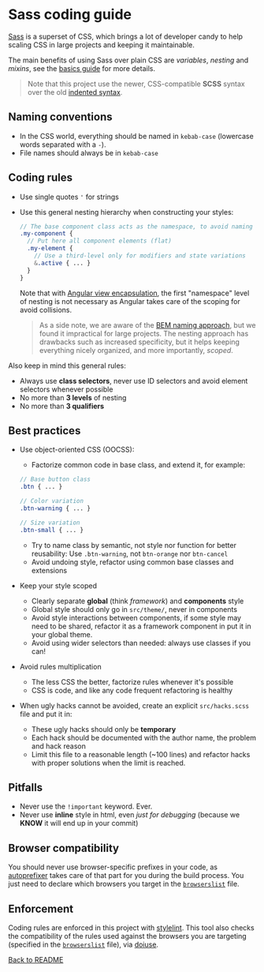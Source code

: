 # Sass coding guide

[Sass](http://sass-lang.com) is a superset of CSS, which brings a lot of developer candy to help scaling CSS in large
projects and keeping it maintainable.

The main benefits of using Sass over plain CSS are *variables*, *nesting* and *mixins*, see the
[basics guide](http://sass-lang.com/guide) for more details.

> Note that this project use the newer, CSS-compatible **SCSS** syntax over the old
  [indented syntax](http://sass-lang.com/documentation/file.INDENTED_SYNTAX.html).

## Naming conventions

- In the CSS world, everything should be named in `kebab-case` (lowercase words separated with a `-`).
- File names should always be in `kebab-case`

## Coding rules

- Use single quotes `'` for strings
- Use this general nesting hierarchy when constructing your styles:
  ```scss
  // The base component class acts as the namespace, to avoid naming and style collisions
  .my-component {
    // Put here all component elements (flat)
    .my-element {
      // Use a third-level only for modifiers and state variations
      &.active { ... }
    }
  }
  ```
  Note that with
  [Angular view encapsulation](https://angular.io/docs/ts/latest/guide/component-styles.html#!#view-encapsulation),
  the first "namespace" level of nesting is not necessary as Angular takes care of the scoping for avoid collisions.
  
  > As a side note, we are aware of the [BEM naming approach](https://en.bem.info/tools/bem/bem-naming/), but we found
    it impractical for large projects. The nesting approach has drawbacks such as increased specificity, but it helps
    keeping everything nicely organized, and more importantly, *scoped*.
  

Also keep in mind this general rules:
- Always use **class selectors**, never use ID selectors and avoid element selectors whenever possible
- No more than **3 levels** of nesting
- No more than **3 qualifiers**

## Best practices

- Use object-oriented CSS (OOCSS):
  * Factorize common code in base class, and extend it, for example:
  ```scss
  // Base button class
  .btn { ... }
  
  // Color variation
  .btn-warning { ... }
  
  // Size variation
  .btn-small { ... }
  ```
  * Try to name class by semantic, not style nor function for better reusability:
    Use `.btn-warning`, not `btn-orange` nor `btn-cancel`
  * Avoid undoing style, refactor using common base classes and extensions

- Keep your style scoped
  * Clearly separate **global** (think *framework*) and **components** style
  * Global style should only go in `src/theme/`, never in components
  * Avoid style interactions between components, if some style may need to be shared, refactor it as a framework
    component in put it in your global theme.
  * Avoid using wider selectors than needed: always use classes if you can!
  
- Avoid rules multiplication
  * The less CSS the better, factorize rules whenever it's possible
  * CSS is code, and like any code frequent refactoring is healthy
  
- When ugly hacks cannot be avoided, create an explicit `src/hacks.scss` file and put it in:
  * These ugly hacks should only be **temporary**
  * Each hack should be documented with the author name, the problem and hack reason
  * Limit this file to a reasonable length (~100 lines) and refactor hacks with proper solutions when the limit is 
    reached.

## Pitfalls

- Never use the `!important` keyword. Ever.
- Never use **inline** style in html, even *just for debugging* (because we **KNOW** it will end up in your commit)
  
## Browser compatibility

You should never use browser-specific prefixes in your code, as [autoprefixer](https://github.com/postcss/autoprefixer)
takes care of that part for you during the build process.
You just need to declare which browsers you target in the [`browserslist`](https://github.com/ai/browserslist) file.

## Enforcement

Coding rules are enforced in this project with [stylelint](https://stylelint.io).
This tool also checks the compatibility of the rules used against the browsers you are targeting (specified in the
[`browserslist`](https://github.com/ai/browserslist) file), via [doiuse](https://github.com/anandthakker/doiuse).

[Back to README](../README.md)
